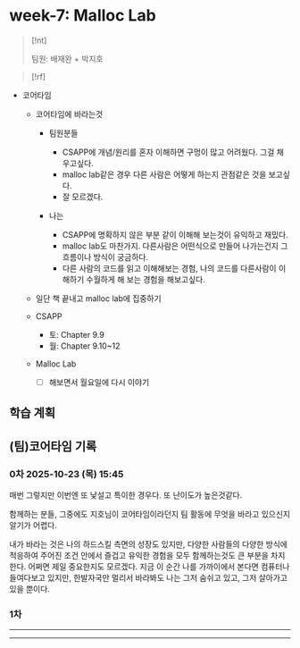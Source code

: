 # week-7: Malloc Lab





> [!nt]
>
> 팀원: 배재완 + 박지호



> [!rf]
> 


- 코어타임

  - 코어타임에 바라는것
    - 팀원분들
      - CSAPP에 개념/원리를 혼자 이해하면 구멍이 많고 어려웠다. 그걸 채우고싶다.
      - malloc lab같은 경우 다른 사람은 어떻게 하는지 관점같은 것을 보고싶다.
      - 잘 모르겠다.

    - 나는
      - CSAPP에 명확하지 않은 부분 같이 이해해 보는것이 유익하고 재밌다.
      - malloc lab도 마찬가지. 다른사람은 어떤식으로 만들어 나가는건지 그 흐름이나 방식이 궁금하다.
      - 다른 사람의 코드를 읽고 이해해보는 경험, 나의 코드를 다른사람이 이해하기 수월하게 해 보는
        경험을 해보고싶다.


  - 일단 책 끝내고 malloc lab에 집중하기

  - CSAPP
    - 토: Chapter 9.9
    - 월: Chapter 9.10~12

  - Malloc Lab
    - [ ] 해보면서 월요일에 다시 이야기










## 학습 계획



## (팀)코어타임 기록


### 0차 2025-10-23 (목) 15:45

매번 그렇지만 이번엔 또 낯설고 특이한 경우다. 또 난이도가 높은것같다.

함께하는 분들, 그중에도 지호님이 코어타임이라던지 팀 활동에 무엇을 바라고 있으신지 알기가 어렵다.

내가 바라는 것은 나의 하드스킬 측면의 성장도 있지만, 다양한 사람들의 다양한 방식에 적응하여
주어진 조건 안에서 즐겁고 유익한 경험을 모두 함께하는것도 큰 부분을 차지한다. 어쩌면 제일
중요한지도 모르겠다. 지금 이 순간 나를 가까이에서 본다면 컴퓨터나 들여다보고 있지만, 한발자국만
멀리서 바라봐도 나는 그저 숨쉬고 있고, 그저 살아가고 있을 뿐이다.



### 1차



---
---

